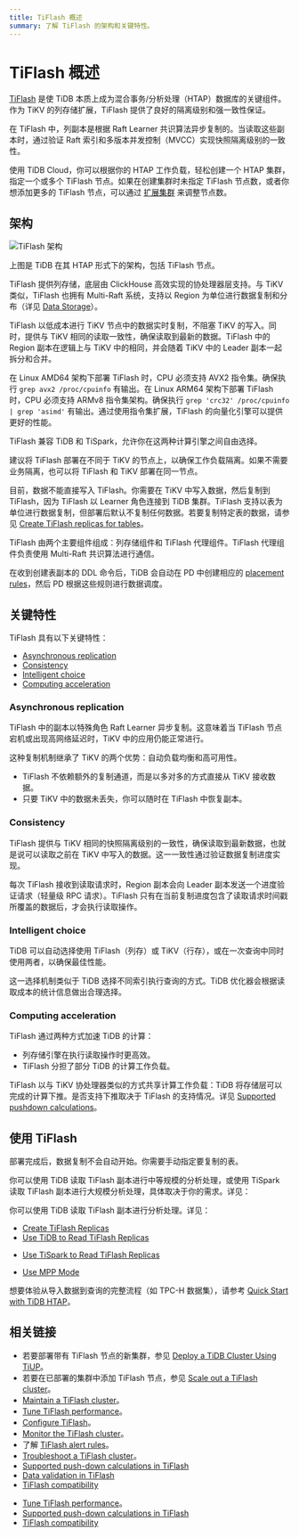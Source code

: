 ```yaml
---
title: TiFlash 概述
summary: 了解 TiFlash 的架构和关键特性。
---
```


# TiFlash 概述

[TiFlash](https://github.com/pingcap/tiflash) 是使 TiDB 本质上成为混合事务/分析处理（HTAP）数据库的关键组件。作为 TiKV 的列存储扩展，TiFlash 提供了良好的隔离级别和强一致性保证。

在 TiFlash 中，列副本是根据 Raft Learner 共识算法异步复制的。当读取这些副本时，通过验证 Raft 索引和多版本并发控制（MVCC）实现快照隔离级别的一致性。

<CustomContent platform="tidb-cloud">

使用 TiDB Cloud，你可以根据你的 HTAP 工作负载，轻松创建一个 HTAP 集群，指定一个或多个 TiFlash 节点。如果在创建集群时未指定 TiFlash 节点数，或者你想添加更多的 TiFlash 节点，可以通过 [扩展集群](/tidb-cloud/scale-tidb-cluster.md) 来调整节点数。

</CustomContent>

## 架构

![TiFlash 架构](https://docs-download.pingcap.com/media/images/docs/tidb-storage-architecture-1.png)

上图是 TiDB 在其 HTAP 形式下的架构，包括 TiFlash 节点。

TiFlash 提供列存储，底层由 ClickHouse 高效实现的协处理器层支持。与 TiKV 类似，TiFlash 也拥有 Multi-Raft 系统，支持以 Region 为单位进行数据复制和分布（详见 [Data Storage](https://www.pingcap.com/blog/tidb-internal-data-storage/)）。

TiFlash 以低成本进行 TiKV 节点中的数据实时复制，不阻塞 TiKV 的写入。同时，提供与 TiKV 相同的读取一致性，确保读取到最新的数据。TiFlash 中的 Region 副本在逻辑上与 TiKV 中的相同，并会随着 TiKV 中的 Leader 副本一起拆分和合并。

在 Linux AMD64 架构下部署 TiFlash 时，CPU 必须支持 AVX2 指令集。确保执行 `grep avx2 /proc/cpuinfo` 有输出。在 Linux ARM64 架构下部署 TiFlash 时，CPU 必须支持 ARMv8 指令集架构。确保执行 `grep 'crc32' /proc/cpuinfo | grep 'asimd'` 有输出。通过使用指令集扩展，TiFlash 的向量化引擎可以提供更好的性能。

<CustomContent platform="tidb">

TiFlash 兼容 TiDB 和 TiSpark，允许你在这两种计算引擎之间自由选择。

</CustomContent>

建议将 TiFlash 部署在不同于 TiKV 的节点上，以确保工作负载隔离。如果不需要业务隔离，也可以将 TiFlash 和 TiKV 部署在同一节点。

目前，数据不能直接写入 TiFlash。你需要在 TiKV 中写入数据，然后复制到 TiFlash，因为 TiFlash 以 Learner 角色连接到 TiDB 集群。TiFlash 支持以表为单位进行数据复制，但部署后默认不复制任何数据。若要复制特定表的数据，请参见 [Create TiFlash replicas for tables](/tiflash/create-tiflash-replicas.md#create-tiflash-replicas-for-tables)。

TiFlash 由两个主要组件组成：列存储组件和 TiFlash 代理组件。TiFlash 代理组件负责使用 Multi-Raft 共识算法进行通信。

在收到创建表副本的 DDL 命令后，TiDB 会自动在 PD 中创建相应的 [placement rules](https://docs.pingcap.com/tidb/stable/configure-placement-rules)，然后 PD 根据这些规则进行数据调度。

## 关键特性

TiFlash 具有以下关键特性：

- [Asynchronous replication](#asynchronous-replication)
- [Consistency](#consistency)
- [Intelligent choice](#intelligent-choice)
- [Computing acceleration](#computing-acceleration)

### Asynchronous replication

TiFlash 中的副本以特殊角色 Raft Learner 异步复制。这意味着当 TiFlash 节点宕机或出现高网络延迟时，TiKV 中的应用仍能正常进行。

这种复制机制继承了 TiKV 的两个优势：自动负载均衡和高可用性。

- TiFlash 不依赖额外的复制通道，而是以多对多的方式直接从 TiKV 接收数据。
- 只要 TiKV 中的数据未丢失，你可以随时在 TiFlash 中恢复副本。

### Consistency

TiFlash 提供与 TiKV 相同的快照隔离级别的一致性，确保读取到最新数据，也就是说可以读取之前在 TiKV 中写入的数据。这一一致性通过验证数据复制进度实现。

每次 TiFlash 接收到读取请求时，Region 副本会向 Leader 副本发送一个进度验证请求（轻量级 RPC 请求）。TiFlash 只有在当前复制进度包含了读取请求时间戳所覆盖的数据后，才会执行读取操作。

### Intelligent choice

TiDB 可以自动选择使用 TiFlash（列存）或 TiKV（行存），或在一次查询中同时使用两者，以确保最佳性能。

这一选择机制类似于 TiDB 选择不同索引执行查询的方式。TiDB 优化器会根据读取成本的统计信息做出合理选择。

### Computing acceleration

TiFlash 通过两种方式加速 TiDB 的计算：

- 列存储引擎在执行读取操作时更高效。
- TiFlash 分担了部分 TiDB 的计算工作负载。

TiFlash 以与 TiKV 协处理器类似的方式共享计算工作负载：TiDB 将存储层可以完成的计算下推。是否支持下推取决于 TiFlash 的支持情况。详见 [Supported pushdown calculations](/tiflash/tiflash-supported-pushdown-calculations.md)。

## 使用 TiFlash

部署完成后，数据复制不会自动开始。你需要手动指定要复制的表。

<CustomContent platform="tidb">

你可以使用 TiDB 读取 TiFlash 副本进行中等规模的分析处理，或使用 TiSpark 读取 TiFlash 副本进行大规模分析处理，具体取决于你的需求。详见：

</CustomContent>

<CustomContent platform="tidb-cloud">

你可以使用 TiDB 读取 TiFlash 副本进行分析处理。详见：

</CustomContent>

- [Create TiFlash Replicas](/tiflash/create-tiflash-replicas.md)
- [Use TiDB to Read TiFlash Replicas](/tiflash/use-tidb-to-read-tiflash.md)

<CustomContent platform="tidb">

- [Use TiSpark to Read TiFlash Replicas](/tiflash/use-tispark-to-read-tiflash.md)

</CustomContent>

- [Use MPP Mode](/tiflash/use-tiflash-mpp-mode.md)

<CustomContent platform="tidb">

想要体验从导入数据到查询的完整流程（如 TPC-H 数据集），请参考 [Quick Start with TiDB HTAP](/quick-start-with-htap.md)。

</CustomContent>

## 相关链接

<CustomContent platform="tidb">

- 若要部署带有 TiFlash 节点的新集群，参见 [Deploy a TiDB Cluster Using TiUP](/production-deployment-using-tiup.md)。
- 若要在已部署的集群中添加 TiFlash 节点，参见 [Scale out a TiFlash cluster](/scale-tidb-using-tiup.md#scale-out-a-tiflash-cluster)。
- [Maintain a TiFlash cluster](/tiflash/maintain-tiflash.md)。
- [Tune TiFlash performance](/tiflash/tune-tiflash-performance.md)。
- [Configure TiFlash](/tiflash/tiflash-configuration.md)。
- [Monitor the TiFlash cluster](/tiflash/monitor-tiflash.md)。
- 了解 [TiFlash alert rules](/tiflash/tiflash-alert-rules.md)。
- [Troubleshoot a TiFlash cluster](/tiflash/troubleshoot-tiflash.md)。
- [Supported push-down calculations in TiFlash](/tiflash/tiflash-supported-pushdown-calculations.md)
- [Data validation in TiFlash](/tiflash/tiflash-data-validation.md)
- [TiFlash compatibility](/tiflash/tiflash-compatibility.md)

</CustomContent>

<CustomContent platform="tidb-cloud">

- [Tune TiFlash performance](/tiflash/tune-tiflash-performance.md)。
- [Supported push-down calculations in TiFlash](/tiflash/tiflash-supported-pushdown-calculations.md)
- [TiFlash compatibility](/tiflash/tiflash-compatibility.md)

</CustomContent>